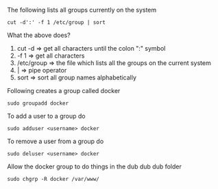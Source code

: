 
The following lists all groups currently on the system
```{sh}
cut -d':' -f 1 /etc/group | sort
```

What the above does?
1. cut -d  => get all characters until the colon ":" symbol 
2. -f 1 => get all characters
3. /etc/group => the file which lists all the groups on the current system
4. | => pipe operator
5. sort => sort all group names alphabetically

Following creates a group called docker
```{sh }
sudo groupadd docker
```

To add a user to a group do
```{sh add-user to group}
sudo adduser <username> docker
```

To remove a user from a group do
```
sudo deluser <username> docker
```

Allow the docker group to do things in the dub dub dub folder
```
sudo chgrp -R docker /var/www/
```
